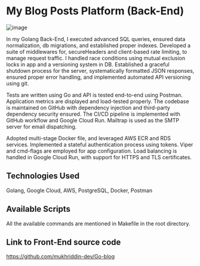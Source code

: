 # My Blog Posts Platform (Back-End)
![image](https://github.com/mukhriddin-dev/Go-blog/assets/66181316/ea53bb09-2e84-4508-9443-207632139f50)


In my Golang Back-End, I executed advanced SQL queries, ensured data normalization, db migrations, and established proper indexes. Developed a suite of middlewares for, secureHeaders and client-based rate limiting, to manage request traffic. I handled race conditions using mutual exclusion locks in app and a versioning system in DB. Established a graceful shutdown process for the server, systematically formatted JSON responses, ensured proper error handling, and implemented automated API versioning using git.

Tests are written using Go and API is tested end-to-end using Postman. Application metrics are displayed and load-tested properly. The codebase is maintained on GitHub with dependency injection and third-party dependency security ensured. The CI/CD pipeline is implemented with GitHub workflow and Google Cloud Run. Mailtrap is used as the SMTP server for email dispatching.

Adopted multi-stage Docker file, and leveraged AWS ECR and RDS services. Implemented a stateful authentication process using tokens. Viper and cmd-flags are employed for app configuration. Load balancing is handled in Google Cloud Run, with support for HTTPS and TLS certificates.

## Technologies Used
Golang, Google Cloud, AWS, PostgreSQL, Docker, Postman

## Available Scripts
All the available commands are mentioned in Makefile in the root directory.

## Link to Front-End source code
https://github.com/mukhriddin-dev/Go-blog


